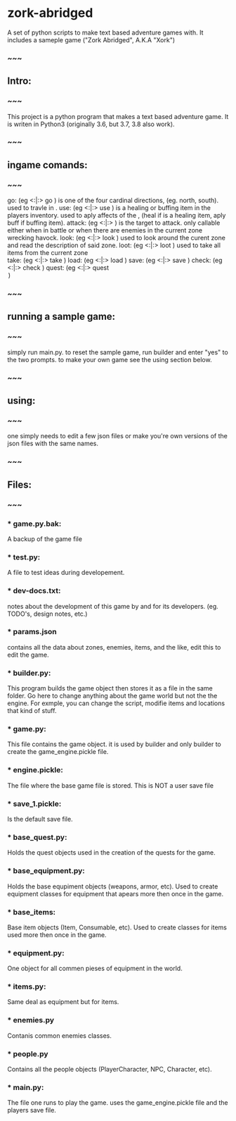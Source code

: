 # zork-abridged
A set of python scripts to make text based adventure games with. It includes a
sameple game ("Zork Abridged", A.K.A "Xork")


### ~~~
## Intro:
### ~~~

This project is a python program that makes a text based adventure game.
It is writen in Python3 (originally 3.6, but 3.7, 3.8 also work).

### ~~~
##  ingame comands:
### ~~~

go: (eg <:|:> go <direction> )
    <direction> is one of the four cardinal directions, (eg. north, south).
    used to travle in <direction>.
use: (eg <:|:> use <item name> )
     <item name> is a healing or buffing item in the players inventory.
     used to aply affects of the <item>, (heal if <item> is a healing item, aply
     buff if buffing item). 
attack: (eg <:|:> <target> )
     <target> is the target to attack.
     only callable either when in battle or when there are enemies in the current
     zone wrecking havock. 
look: (eg <:|:> look )
      used to look around the curent zone and read the description of said zone. 
loot: (eg <:|:> loot )
      used to take all items from the current zone  
take: (eg <:|:> take <item name> )
      <item name>
load: (eg <:|:> load )
save: (eg <:|:> save )
check: (eg <:|:> check <player data> )
quest: (eg <:|:> quest <option> )

### ~~~
##  running a sample game:
### ~~~

simply run main.py. to reset the sample game, run builder and enter "yes"
to the two prompts. to make your own game see the using section below.


### ~~~
##  using:
### ~~~

one simply needs to edit a few json files or make you're own versions of 
the json files with the same names.


### ~~~
##  Files:
### ~~~


### * game.py.bak:

A backup of the game file


### * test.py:

A file to test ideas during developement.


### * dev-docs.txt:

notes about the development of this game by and for its developers. 
(eg. TODO's, design notes, etc.)


### * params.json

contains all the data about zones, enemies, items, and the like, edit
this to edit the game. 

### * builder.py:

This program builds the game object then stores it as a file in the same 
folder. Go here to change anything about the game world but not the 
the engine. For exmple, you can change the script, modifie items and 
locations that kind of stuff.


### * game.py:

This file contains the game object. it is used by builder and only builder
to create the game_engine.pickle file.


### * engine.pickle:

The file where the base game file is stored. This is NOT a user save file


### * save_1.pickle:

Is the default save file.


### * base_quest.py:

Holds the quest objects used in the creation of the quests for the game.


### * base_equipment.py:

Holds the base equpiment objects (weapons, armor, etc). Used to create 
equipment classes for equipment that apears more then once in the game.


### * base_items:

Base item objects (Item, Consumable, etc). Used to create classes for 
items used more then once in the game. 


### * equipment.py:

One object for all commen pieses of equipment in the world.


### * items.py:

Same deal as equipment but for items.


### * enemies.py

Contanis common enemies classes.


### * people.py

Contains all the people objects (PlayerCharacter, NPC, Character, etc).


### * main.py:

The file one runs to play the game. uses the game_engine.pickle file and 
the players save file.
